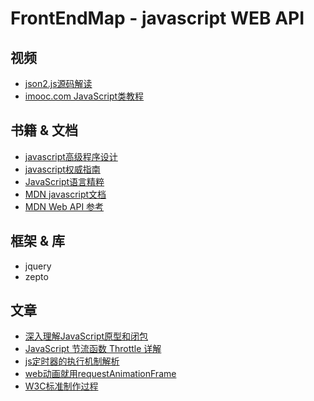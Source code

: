 # FrontEndMap - javascript WEB API

## 视频

- [json2.js源码解读](http://study.163.com/course/courseMain.htm?courseId=691008)
- [imooc.com JavaScript类教程](http://www.imooc.com/course/list?c=javascript)

## 书籍 & 文档

- [javascript高级程序设计](http://item.jd.com/10951037.html)
- [javascript权威指南](http://item.jd.com/10974436.html)
- [JavaScript语言精粹](http://item.jd.com/11090963.html)
- [MDN javascript文档](https://developer.mozilla.org/zh-CN/docs/Web/JavaScript)
- [MDN Web API 参考](https://developer.mozilla.org/zh-CN/docs/Web/Reference/API)

## 框架 & 库

- jquery
- zepto

## 文章

- [深入理解JavaScript原型和闭包](http://www.cnblogs.com/wangfupeng1988/p/4001284.html)
- [JavaScript 节流函数 Throttle 详解](https://keelii.github.io/2016/06/11/javascript-throttle/)
- [js定时器的执行机制解析](http://www.alloyteam.com/2016/05/javascript-timer/)
- [web动画就用requestAnimationFrame](http://www.cnblogs.com/Wayou/p/requestAnimationFrame.html)
- [W3C标准制作过程](http://www.ituring.com.cn/tupubarticle/9393)